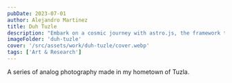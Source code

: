 ```yaml
---
pubDate: 2023-07-01
author: Alejandro Martinez
title: Duh Tuzle
description: "Embark on a cosmic journey with astro.js, the framework that makes interstellar development a breeze. Pair it with Tailwind CSS for a design that's out of this world"
imageFolder: 'duh-tuzle'
cover: '/src/assets/work/duh-tuzle/cover.webp'
tags: ['Art & Research']
---
```


A series of analog photography made in my hometown of Tuzla.
